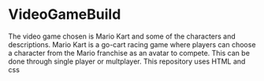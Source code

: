 # VideoGameBuild
 The video game chosen is Mario Kart and some of the characters and descriptions. Mario Kart is a go-cart racing game where players can choose a character from the Mario franchise as an avatar to compete. This can be done through single player or multplayer.
 This repository uses HTML and css
